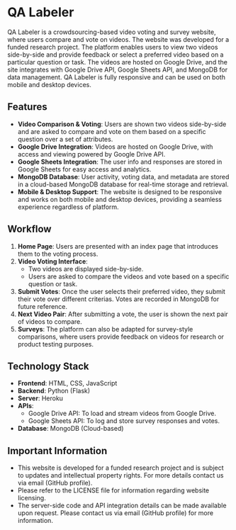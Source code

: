 # QA Labeler

QA Labeler is a crowdsourcing-based video voting and survey website, where users compare and vote on videos. The website was developed for a funded research project. The platform enables users to view two videos side-by-side and provide feedback or select a preferred video based on a particular question or task. The videos are hosted on Google Drive, and the site integrates with Google Drive API, Google Sheets API, and MongoDB for data management. QA Labeler is fully responsive and can be used on both mobile and desktop devices.

## Features

- **Video Comparison & Voting**: Users are shown two videos side-by-side and are asked to compare and vote on them based on a specific question over a set of attributes.
- **Google Drive Integration**: Videos are hosted on Google Drive, with access and viewing powered by Google Drive API.
- **Google Sheets Integration**: The user info and responses are stored in Google Sheets for easy access and analytics.
- **MongoDB Database**: User activity, voting data, and metadata are stored in a cloud-based MongoDB database for real-time storage and retrieval.
- **Mobile & Desktop Support**: The website is designed to be responsive and works on both mobile and desktop devices, providing a seamless experience regardless of platform.

## Workflow

1. **Home Page**: Users are presented with an index page that introduces them to the voting process.
2. **Video Voting Interface**:
   - Two videos are displayed side-by-side.
   - Users are asked to compare the videos and vote based on a specific question or task.
3. **Submit Votes**: Once the user selects their preferred video, they submit their vote over different criterias. Votes are recorded in MongoDB for future reference.
4. **Next Video Pair**: After submitting a vote, the user is shown the next pair of videos to compare.
5. **Surveys**: The platform can also be adapted for survey-style comparisons, where users provide feedback on videos for research or product testing purposes.

## Technology Stack

- **Frontend**: HTML, CSS, JavaScript
- **Backend**: Python (Flask)
- **Server**: Heroku
- **APIs**:
  - Google Drive API: To load and stream videos from Google Drive.
  - Google Sheets API: To log and store survey responses and votes.
- **Database**: MongoDB (Cloud-based)

## Important Information

- This website is developed for a funded research project and is subject to updates and intellectual property rights. For more details contact us via email (GitHub profile). 
- Please refer to the LICENSE file for information regarding website licensing.
- The server-side code and API integration details can be made available upon request. Please contact us via email (GitHub profile) for more information.
